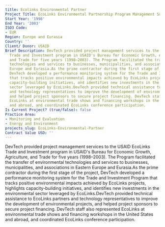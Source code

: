 ```yaml
---
title: Ecolinks Environmental Partner
Project Title: EcoLinks Environmental Partnership Program Management Support
Start Year: '1998'
End Year: '2003'
ISO3 Code:
- EUR
Region: Europe and Eurasia
Country: ''
Client/ Donor: USAID
Brief Description: DevTech provided project management services to the USAID EcoLinks
  Trade and Investment program in USAID's Bureau for Economic Growth, Agriculture,
  and Trade for five years (1998–2003). The Program facilitated the transfer of environmental
  technologies and services to businesses, municipalities, and associations in Eastern
  Europe and Eurasia.As the prime contractor during the first stage of the project,
  DevTech developed a performance monitoring system for the Trade and Investment Program
  that tracks positive environmental impacts achieved by EcoLinks projects, highlights
  capacity-building initiatives, and identifies new investments in the environmental
  sector leveraged by EcoLinks.DevTech provided technical assistance to EcoLinks partners
  and technology representatives to improve the development of environmental projects,
  and helped project sponsors to secure project financing. DevTech staff also represented
  EcoLinks at environmental trade shows and financing workshops in the United States
  and abroad, and coordinated EcoLinks conference participation.
Is Current Project? (true/false): false
Practice Area:
- Monitoring and Evaluation
- Energy and Environment
projects_slug: EcoLinks-Environmental-Partner
Contract Value USD: ''
---
```


DevTech provided project management services to the USAID EcoLinks Trade and Investment program in USAID's Bureau for Economic Growth, Agriculture, and Trade for five years (1998–2003). The Program facilitated the transfer of environmental technologies and services to businesses, municipalities, and associations in Eastern Europe and Eurasia.As the prime contractor during the first stage of the project, DevTech developed a performance monitoring system for the Trade and Investment Program that tracks positive environmental impacts achieved by EcoLinks projects, highlights capacity-building initiatives, and identifies new investments in the environmental sector leveraged by EcoLinks.DevTech provided technical assistance to EcoLinks partners and technology representatives to improve the development of environmental projects, and helped project sponsors to secure project financing. DevTech staff also represented EcoLinks at environmental trade shows and financing workshops in the United States and abroad, and coordinated EcoLinks conference participation.